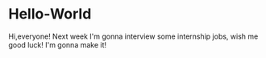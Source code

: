 # Hello-World

Hi,everyone!
Next week I'm gonna interview some internship jobs, wish me good luck!
I'm gonna make it!
